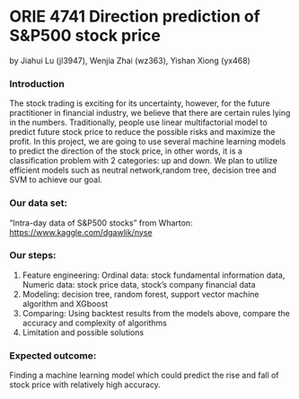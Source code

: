 # ORIE 4741 Direction prediction of S&P500 stock price
by Jiahui Lu (jl3947), Wenjia Zhai (wz363), Yishan Xiong (yx468)

### Introduction
The stock trading is exciting for its uncertainty, however, for the future practitioner in financial industry, we believe that
there are certain rules lying in the numbers. Traditionally, people use linear multifactorial model to predict future stock price
to reduce the possible risks and maximize the profit.
In this project, we are going to use several machine learning models to predict the direction of the stock price, in other
words, it is a classification problem with 2 categories: up and down. We plan to utilize efficient models such as neutral network,random tree, decision tree and SVM to achieve our goal.

### Our data set:
“Intra-day data of S&P500 stocks” from Wharton: https://www.kaggle.com/dgawlik/nyse



### Our steps: 

1. Feature engineering: Ordinal data: stock fundamental information data, Numeric data: stock price data, stock’s company financial data
2. Modeling: decision tree, random forest, support vector machine algorithm and XGboost
3. Comparing: Using backtest results from the models above, compare the accuracy and complexity of algorithms 
4. Limitation and possible solutions

### Expected outcome:
Finding a machine learning model which could predict the rise and fall of stock price  with relatively high accuracy.

